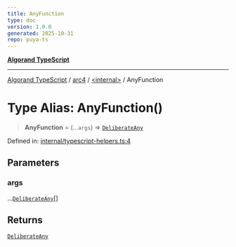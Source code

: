 ```yaml
---
title: AnyFunction
type: doc
version: 1.0.0
generated: 2025-10-31
repo: puya-ts
---
```

[**Algorand TypeScript**](../../../README.md)

***

[Algorand TypeScript](../../../modules.md) / [arc4](../../README.md) / [\<internal\>](../README.md) / AnyFunction

# Type Alias: AnyFunction()

> **AnyFunction** = (...`args`) => [`DeliberateAny`](../../../index/-internal-/type-aliases/DeliberateAny.md)

Defined in: [internal/typescript-helpers.ts:4](https://github.com/algorandfoundation/puya-ts/blob/main/packages/algo-ts/src/internal/typescript-helpers.ts#L4)

## Parameters

### args

...[`DeliberateAny`](../../../index/-internal-/type-aliases/DeliberateAny.md)[]

## Returns

[`DeliberateAny`](../../../index/-internal-/type-aliases/DeliberateAny.md)
